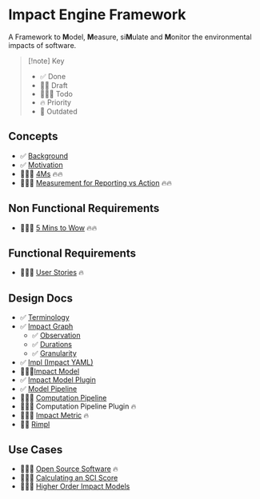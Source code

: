 # Impact Engine Framework

A Framework to **M**odel, **M**easure, si**M**ulate and **M**onitor the environmental impacts of software.

> [!note] Key
> - ✅ Done
> - ✍🏽 Draft
> - 👷🏽‍♂️ Todo
> - 🔥 Priority
> - 🦖 Outdated
## Concepts
- ✅ [Background](Background.md)
- ✅ [Motivation](Motivation.md)
- 👷🏽‍♂️ [4Ms](4Ms) 🔥🔥
- 👷🏽‍♂️ [Measurement for Reporting vs Action](Measurement%20for%20Reporting%20vs%20Action) 🔥🔥

## Non Functional Requirements
- 👷🏽‍♂️ [5 Mins to Wow](5%20Mins%20to%20Wow) 🔥🔥

## Functional Requirements
- 👷🏽‍♂️ [User Stories](User%20Stories) 🔥

## Design Docs
- ✅ [Terminology](Terminology.md)
- ✅ [Impact Graph](Impact%20Graph.md)
	- ✅ [Observation](Observation.md)
	- ✅ [Durations](Durations.md)
	- ✅ [Granularity](Granularity.md)
- ✅ [Impl (Impact YAML)](Impl%20(Impact%20YAML).md)
- 👷🏽‍♂️[Impact Model](Impact%20Model.md)
- ✅ [Impact Model Plugin](Impact%20Model%20Plugin.md)
- ✅ [Model Pipeline](Model%20Pipeline.md)
- 👷🏽‍♂️ [Computation Pipeline](Computation%20Pipeline.md)
- 👷🏽‍♂️ Computation Pipeline Plugin 🔥
- 👷🏽‍♂️ [Impact Metric](Impact%20Metric) 🔥
- ✍🏽 [Rimpl](Rimpl.md) 

## Use Cases 

- 👷🏽‍♂️ [Open Source Software](Open%20Source%20Software) 🔥
- 👷🏽‍♂️ [Calculating an SCI Score](Calculating%20an%20SCI%20Score)
- 👷🏽‍♂️ [Higher Order Impact Models](Higher%20Order%20Impact%20Models.md)